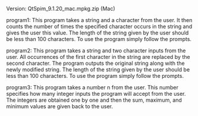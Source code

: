 
Version: QtSpim_9.1.20_mac.mpkg.zip (Mac)

program1:
This program takes a string and a character from the user. It
then counts the number of times the specified character occurs
in the string and gives the user this value. The length of the
string given by the user should be less than 100 characters. To
use the program simply follow the prompts.

program2:
This program takes a string and two character inputs from the
user. All occurrences of the first character in the string are
replaced by the second character. The program outputs the original
string along with the newly modified string. The length of the
string given by the user should be less than 100 characters. To use
the program simply follow the prompts. 

program3:
This program takes a number n from the user. This number specifies how
many integer inputs the program will accept from the user. The integers 
are obtained one by one and then the sum, maximum, and minimum values are
given back to the user.
